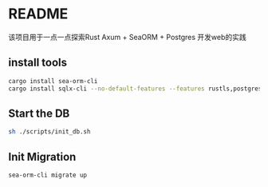 # README

该项目用于一点一点探索Rust Axum + SeaORM + Postgres 开发web的实践

## install tools

```bash
cargo install sea-orm-cli
cargo install sqlx-cli --no-default-features --features rustls,postgres
```

## Start the DB

```bash
sh ./scripts/init_db.sh
```

## Init Migration

```bash
sea-orm-cli migrate up
```
